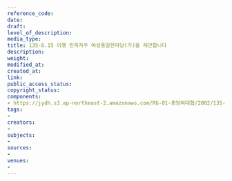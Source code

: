 ```yaml
---
reference_code: 
date: 
draft: 
level_of_description: 
media_type: 
title: 135-6.15 이행 민족자주 여성통일한마당(가)을 제안합니다
description: 
weight: 
modified_at: 
created_at: 
link: 
public_access_status: 
copyright_status: 
components:
- https://jydh.s3.ap-northeast-2.amazonaws.com/RG-01-중앙여대협/2002/135-6.15+이행+민족자주+여성통일한마당(가)을+제안합니다.pdf
tags:
- 
creators:
- 
subjects:
- 
sources:
- 
venues:
- 
---
```

